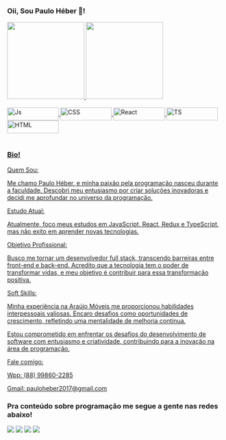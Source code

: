  ### Oii, Sou Paulo Héber 👋!
<div>
 
  <a href="https://github.com/Paulo-Heber">
  <img height="180em" src="https://github-readme-stats.vercel.app/api?username=Paulo-Heber&show_icons=true&theme=tokyonight&include_all_commits=true&count_private=true"/>
  <img height="180em" src="https://github-readme-stats.vercel.app/api/top-langs/?username=Paulo-Heber&layout=compact&langs_count=6&theme=tokyonight"/>
</div>
<div style="display: inline_block"><br>
  <img align="center" alt="Js" height="30" width="120" src="https://img.shields.io/badge/JavaScript-323330?style=for-the-badge&logo=javascript&logoColor=F7DF1E">
  <img align="center" alt="CSS" height="30" width="120" src="https://img.shields.io/badge/CSS3-1572B6?style=for-the-badge&logo=css3&logoColor=white">
  <img align="center" alt="React" height="30" width="120" src="https://img.shields.io/badge/React-20232A?style=for-the-badge&logo=react&logoColor=61DAFB">
  <img align="center" alt="TS" height="30" width="120" src="https://img.shields.io/badge/TypeScript-007ACC?style=for-the-badge&logo=typescript&logoColor=white">
  <img align="center" alt="HTML" height="30" width="120" src="https://img.shields.io/badge/HTML5-E34F26?style=for-the-badge&logo=html5&logoColor=white">
</div>
 
 <br>

### Bio!
<p>Quem Sou:

Me chamo Paulo Héber, e minha paixão pela programação nasceu durante a faculdade. Descobri meu entusiasmo por criar soluções inovadoras e decidi me aprofundar no universo da programação.

Estudo Atual:

Atualmente, foco meus estudos em JavaScript, React, Redux e TypeScript, mas não exito em aprender novas tecnologias.

Objetivo Profissional:

Busco me tornar um desenvolvedor full stack, transcendo barreiras entre front-end e back-end. Acredito que a tecnologia tem o poder de transformar vidas, e meu objetivo é contribuir para essa transformação positiva.

Soft Skills:

Minha experiência na Araújo Móveis me proporcionou habilidades interpessoais valiosas. Encaro desafios como oportunidades de crescimento, refletindo uma mentalidade de melhoria contínua.

Estou comprometido em enfrentar os desafios do desenvolvimento de software com entusiasmo e criatividade, contribuindo para a inovação na área de programação.

Fale comigo:


Wpp: (88) 99860-2285

Gmail: pauloheber2017@gmail.com</p>

 
  ### Pra conteúdo sobre programação me segue a gente nas redes abaixo!
 
<div> 
 
  <a href="https://instagram.com/Paulo-Heber" target="_blank"><img src="https://img.shields.io/badge/-Instagram-%23E4405F?style=for-the-badge&logo=instagram&logoColor=white" target="_blank"></a>
 <a href="https://discord.gg/nPVFFDP5" target="_blank"><img src="https://img.shields.io/badge/Discord-7289DA?style=for-the-badge&logo=discord&logoColor=white" target="_blank"></a> 
  <a href = "mailto:pauloheber2017@mgail.com"><img src="https://img.shields.io/badge/-Gmail-%23333?style=for-the-badge&logo=gmail&logoColor=white" target="_blank"></a>
  <a href="http://www.linkedin.com/in/paulo-héber-aba953236" target="_blank"><img src="https://img.shields.io/badge/-LinkedIn-%230077B5?style=for-the-badge&logo=linkedin&logoColor=white" target="_blank"></a> 
 


</div>
